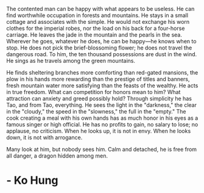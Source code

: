 The contented man can be happy with what appears to be useless. 
He can find worthwhile occupation in forests and mountains. 
He stays in a small cottage and associates with the simple. 
He would not exchange his worn clothes for the imperial robes, nor the load on his back for a four-horse carriage. 
He leaves the jade in the mountain and the pearls in the sea. 
Wherever he goes, whatever he does, he can be happy—he knows when to stop. 
He does not pick the brief-blossoming flower; he does not travel the dangerous road. 
To him, the ten thousand possessions are dust in the wind. He sings as he travels among the green mountains.

He finds sheltering branches more comforting than red-gated mansions, the plow in his hands more rewarding than the prestige of titles and banners, fresh mountain water more satisfying than the feasts of the wealthy. 
He acts in true freedom. 
What can competition for honors mean to him? What attraction can anxiety and greed possibly hold? 
Through simplicity he has Tao, and from Tao, everything. 
He sees the light in the "darkness," the clear in the "cloudy," the speed in the "slowness," the full in the "empty." 
The cook creating a meal with his own hands has as much honor in his eyes as a famous singer or high official. 
He has no profits to gain, no salary to lose; no applause, no criticism. 
When he looks up, it is not in envy. When he looks down, it is not with arrogance. 

Many look at him, but nobody sees him. Calm and detached, he is free from all danger, a dragon hidden among men.

# - Ko Hung

